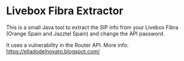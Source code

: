 # Livebox Fibra Extractor

This is a small Java tool to extract the SIP info from your Livebox Fibra (Orange Spain and Jazztel Spain) and change the API password.

It uses a vulnerability in the Router API. More info: https://elladodelnovato.blogspot.com/